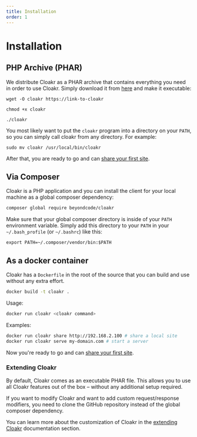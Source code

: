 ```yaml
---
title: Installation
order: 1
---
```


# Installation

## PHP Archive (PHAR)
We distribute Cloakr as a PHAR archive that contains everything you need in order to use Cloakr. Simply download it from [here]() and make it executable:

```
wget -O cloakr https://link-to-cloakr

chmod +x cloakr

./cloakr
```

You most likely want to put the `cloakr` program into a directory on your `PATH`, so you can simply call cloakr from any directory. For example:

```
sudo mv cloakr /usr/local/bin/cloakr
```

After that, you are ready to go and can [share your first site](/docs/getting-started/sharing-your-first-site).
 
## Via Composer
Cloakr is a PHP application and you can install the client for your local machine as a global composer dependency:

```bash
composer global require beyondcode/cloakr
```

Make sure that your global composer directory is inside of your `PATH` environment variable.
Simply add this directory to your `PATH` in your `~/.bash_profile` (or `~/.bashrc`) like this:

```
export PATH=~/.composer/vendor/bin:$PATH
```

## As a docker container

Cloakr has a `Dockerfile` in the root of the source that you can build and use without any extra effort.

```bash
docker build -t cloakr .
```

Usage:

```bash
docker run cloakr <cloakr command>
```

Examples:

```bash
docker run cloakr share http://192.168.2.100 # share a local site
docker run cloakr serve my-domain.com # start a server
```

Now you're ready to go and can [share your first site](/docs/cloakr/getting-started/sharing-your-first-site).


### Extending Cloakr

By default, Cloakr comes as an executable PHAR file. This allows you to use all Cloakr features out of the box – without any additional setup required.

If you want to modify Cloakr and want to add custom request/response modifiers, you need to clone the GitHub repository instead of the global composer dependency.

You can learn more about the customization of Cloakr in the [extending Cloakr](/docs/cloakr/extending-the-server/subdomain-generator) documentation section.
